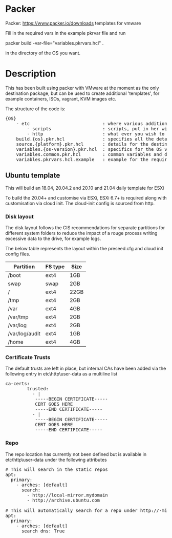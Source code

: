 # Packer
Packer: https://www.packer.io/downloads templates for vmware

Fill in the required vars in the example pkrvar file and run

packer build -var-file="variables.pkrvars.hcl" .

in the directory of the OS you want.

# Description
This has been built using packer with VMware at the moment as the only destination package, but can be used to create additional 'templates', for example containers, ISOs, vagrant, KVM images etc.

The structure of the code is:
<pre>
{OS}
    - etc                           : where various additional scripts and data go 
        - scripts                   : scripts, put in her will be auto executed in aphabetical order
        - http                      : what ever you wish to be available to the OS via http from the system running packer
    build.{os}.pkr.hcl              : specifies all the details for the OS templates to built, uses source.{platform}.pkr.hcl
    source.{platform}.pkr.hcl       : details for the destination platform
    variables.{os-version}.pkr.hcl  : specifics for the OS version
    variables.common.pkr.hcl        : common variables and defaults that are required 
    variables.pkrvars.hcl.example   : example for the required variables that have no defaults
</pre>

## Ubuntu template 
This will build an 18.04, 20.04.2 and 20.10 and 21.04 daily template for ESXi

To build the 20.04+ and customise via ESXi, ESXi 6.7+ is required along with customisation via cloud init. The cloud-init config is sourced from http.

### Disk layout

The disk layout follows the CIS recommendations for separate partitions for different system folders to reduce the impact of a rouge process writing excessive data to the drive, for example logs.

The below table represents the layout within the preseed.cfg and cloud init config files.

Partition | FS type | Size
---------------|----------|-------
/boot|ext4|1GB
swap|swap|2GB
/|ext4|22GB
/tmp|ext4|2GB
/var|ext4|4GB
/var/tmp|ext4|2GB
/var/log|ext4|2GB
/var/log/audit|ext4|1GB
/home|ext4|4GB


### Certificate Trusts
The default trusts are left in place, but internal CAs have been added via the following entry in etc\http\user-data as a multiline list

<pre>
ca-certs:
        trusted: 
          - |
           -----BEGIN CERTIFICATE-----
           CERT GOES HERE
           -----END CERTIFICATE-----
          - |
           -----BEGIN CERTIFICATE-----
           CERT GOES HERE
           -----END CERTIFICATE-----
</pre>

### Repo
The repo location has currently not been defined but is available in etc\http\user-data under the following attributes

<pre>
# This will search in the static repos
apt:
  primary:
    - arches: [default]
      search:
        - http://local-mirror.mydomain
        - http://archive.ubuntu.com

# This will automatically search for a repo under http://<distro>-mirror.<domain>/<distro>
apt:
  primary:
    - arches: [default]
      search_dns: True
</pre>

